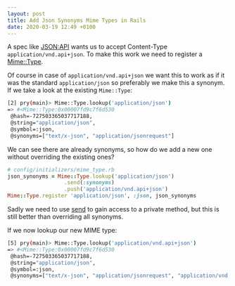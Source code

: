 ```yaml
---
layout: post
title: Add Json Synonyms Mime Types in Rails
date: 2020-03-19 12:49 +0100
---
```

A spec like [JSON:API](https://jsonapi.org/format/#content-negotiation-servers) wants us to accept
Content-Type `application/vnd.api+json`. To make this work we need to register a [Mime::Type](https://api.rubyonrails.org/).

Of course in case of `application/vnd.api+json` we want this to work as if it was the standard `application/json` so preferably we make
this a synonym. If we take a look at the existing `Mime::Type`:
```bash
[2] pry(main)> Mime::Type.lookup('application/json')
=> #<Mime::Type:0x00007fd9c7f6d530
 @hash=-727503365037717188,
 @string="application/json",
 @symbol=:json,
 @synonyms=["text/x-json", "application/jsonrequest"]
```

We can see there are already synonyms, so how do we add a new one without overriding
the existing ones?

```ruby
# config/initializers/mime_type.rb
json_synonyms = Mime::Type.lookup('application/json')
                  .send(:synonyms)
                  .push('application/vnd.api+json')
Mime::Type.register 'application/json', :json, json_synonyms
```

Sadly we need to use [send](https://ruby-doc.org/core-2.7.0/Object.html#method-i-send) to gain access to a private method, but this is still
better than overriding all synonyms.

If we now lookup our new MIME type:
```bash
[5] pry(main)> Mime::Type.lookup('application/vnd.api+json')
=> #<Mime::Type:0x00007fd9c7f6d530
 @hash=-727503365037717188,
 @string="application/json",
 @symbol=:json,
 @synonyms=["text/x-json", "application/jsonrequest", "application/vnd.api+json"]>
 ```
